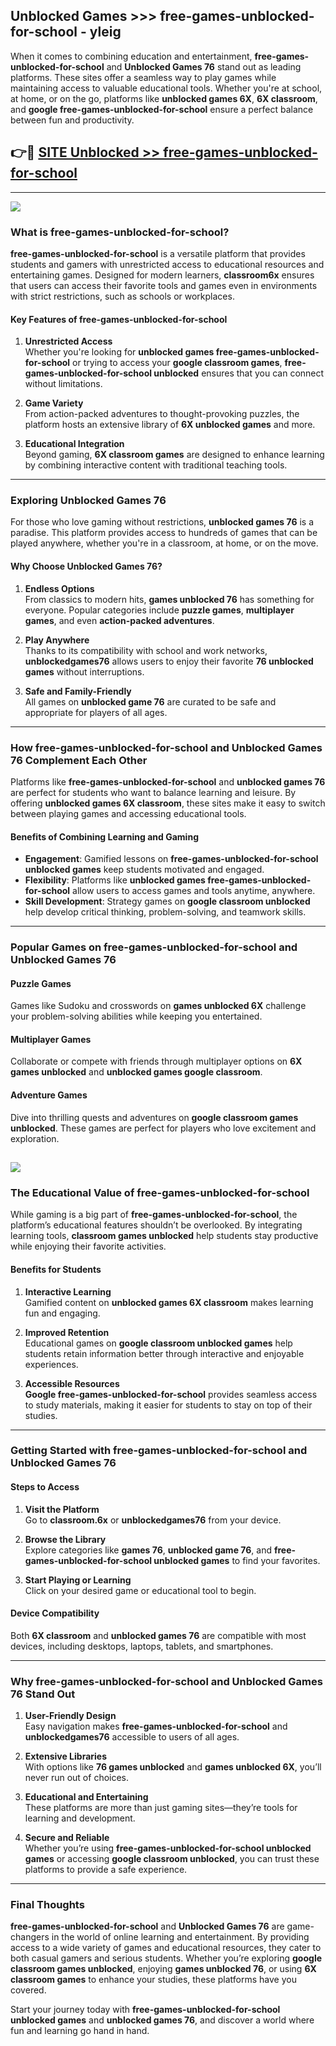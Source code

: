 ## Unblocked Games >>> free-games-unblocked-for-school - yleig 

When it comes to combining education and entertainment, **free-games-unblocked-for-school** and **Unblocked Games 76** stand out as leading platforms. These sites offer a seamless way to play games while maintaining access to valuable educational tools. Whether you're at school, at home, or on the go, platforms like **unblocked games 6X**, **6X classroom**, and **google free-games-unblocked-for-school** ensure a perfect balance between fun and productivity.
## 👉🔴 [SITE Unblocked >> free-games-unblocked-for-school](https://unblockedgames.edu.pl?title=free-games-unblocked-for-school&ref=22JU)
---
<a href="https://unblockedgames.edu.pl?title=free-games-unblocked-for-school&ref=22JU/"><img src="https://github.com/user-attachments/assets/438f12ca-57a4-47a3-8ead-c64da593a1e5"/></a>
### What is free-games-unblocked-for-school?  

**free-games-unblocked-for-school** is a versatile platform that provides students and gamers with unrestricted access to educational resources and entertaining games. Designed for modern learners, **classroom6x** ensures that users can access their favorite tools and games even in environments with strict restrictions, such as schools or workplaces.  

#### Key Features of free-games-unblocked-for-school  

1. **Unrestricted Access**  
   Whether you're looking for **unblocked games free-games-unblocked-for-school** or trying to access your **google classroom games**, **free-games-unblocked-for-school unblocked** ensures that you can connect without limitations.  

2. **Game Variety**  
   From action-packed adventures to thought-provoking puzzles, the platform hosts an extensive library of **6X unblocked games** and more.  

3. **Educational Integration**  
   Beyond gaming, **6X classroom games** are designed to enhance learning by combining interactive content with traditional teaching tools.  



---

### Exploring Unblocked Games 76  

For those who love gaming without restrictions, **unblocked games 76** is a paradise. This platform provides access to hundreds of games that can be played anywhere, whether you're in a classroom, at home, or on the move.  

#### Why Choose Unblocked Games 76?  

1. **Endless Options**  
   From classics to modern hits, **games unblocked 76** has something for everyone. Popular categories include **puzzle games**, **multiplayer games**, and even **action-packed adventures**.  

2. **Play Anywhere**  
   Thanks to its compatibility with school and work networks, **unblockedgames76** allows users to enjoy their favorite **76 unblocked games** without interruptions.  

3. **Safe and Family-Friendly**  
   All games on **unblocked game 76** are curated to be safe and appropriate for players of all ages.  

---

### How free-games-unblocked-for-school and Unblocked Games 76 Complement Each Other  

Platforms like **free-games-unblocked-for-school** and **unblocked games 76** are perfect for students who want to balance learning and leisure. By offering **unblocked games 6X classroom**, these sites make it easy to switch between playing games and accessing educational tools.  

#### Benefits of Combining Learning and Gaming  

- **Engagement**: Gamified lessons on **free-games-unblocked-for-school unblocked games** keep students motivated and engaged.  
- **Flexibility**: Platforms like **unblocked games free-games-unblocked-for-school** allow users to access games and tools anytime, anywhere.  
- **Skill Development**: Strategy games on **google classroom unblocked** help develop critical thinking, problem-solving, and teamwork skills.  

---

### Popular Games on free-games-unblocked-for-school and Unblocked Games 76  

#### Puzzle Games  

Games like Sudoku and crosswords on **games unblocked 6X** challenge your problem-solving abilities while keeping you entertained.  

#### Multiplayer Games  

Collaborate or compete with friends through multiplayer options on **6X games unblocked** and **unblocked games google classroom**.  

#### Adventure Games  

Dive into thrilling quests and adventures on **google classroom games unblocked**. These games are perfect for players who love excitement and exploration.  

<a href="http://download.freeplayer.one?title=free-games-unblocked-for-school&ref=23D/"><img src="https://github.com/user-attachments/assets/fe0c3e91-c8e1-489c-acf0-e2f614c12fb8"/></a>
---

### The Educational Value of free-games-unblocked-for-school  

While gaming is a big part of **free-games-unblocked-for-school**, the platform’s educational features shouldn’t be overlooked. By integrating learning tools, **classroom games unblocked** help students stay productive while enjoying their favorite activities.  

#### Benefits for Students  

1. **Interactive Learning**  
   Gamified content on **unblocked games 6X classroom** makes learning fun and engaging.  

2. **Improved Retention**  
   Educational games on **google classroom unblocked games** help students retain information better through interactive and enjoyable experiences.  

3. **Accessible Resources**  
   **Google free-games-unblocked-for-school** provides seamless access to study materials, making it easier for students to stay on top of their studies.  

---

### Getting Started with free-games-unblocked-for-school and Unblocked Games 76  

#### Steps to Access  

1. **Visit the Platform**  
   Go to **classroom.6x** or **unblockedgames76** from your device.  

2. **Browse the Library**  
   Explore categories like **games 76**, **unblocked game 76**, and **free-games-unblocked-for-school unblocked games** to find your favorites.  

3. **Start Playing or Learning**  
   Click on your desired game or educational tool to begin.  

#### Device Compatibility  

Both **6X classroom** and **unblocked games 76** are compatible with most devices, including desktops, laptops, tablets, and smartphones.  

---

### Why free-games-unblocked-for-school and Unblocked Games 76 Stand Out  

1. **User-Friendly Design**  
   Easy navigation makes **free-games-unblocked-for-school** and **unblockedgames76** accessible to users of all ages.  

2. **Extensive Libraries**  
   With options like **76 games unblocked** and **games unblocked 6X**, you’ll never run out of choices.  

3. **Educational and Entertaining**  
   These platforms are more than just gaming sites—they’re tools for learning and development.  

4. **Secure and Reliable**  
   Whether you’re using **free-games-unblocked-for-school unblocked games** or accessing **google classroom unblocked**, you can trust these platforms to provide a safe experience.  

---

### Final Thoughts  

**free-games-unblocked-for-school** and **Unblocked Games 76** are game-changers in the world of online learning and entertainment. By providing access to a wide variety of games and educational resources, they cater to both casual gamers and serious students. Whether you’re exploring **google classroom games unblocked**, enjoying **games unblocked 76**, or using **6X classroom games** to enhance your studies, these platforms have you covered.  

Start your journey today with **free-games-unblocked-for-school unblocked games** and **unblocked games 76**, and discover a world where fun and learning go hand in hand.  